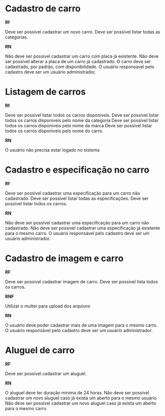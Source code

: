 # Cadastro de carro

**Rf**   

Deve ser possivel cadastrar um novo carro.
Deve ser possivel listar todas as categorias.

**RN**

Não deve ser possivel cadastrar um carro com placa já existente.
Não deve ser possivel alterar a placa de um carro já cadastrado.
O carro deve ser cadastrado, por padrão, com disponibilidade.
O usuário responsavel pelo cadastro deve ser um usuário administrador.

# Listagem de carros

**Rf**

Deve ser possivel listar todos os carros disponiveis.
Deve ser possivel listar todos os carros disponiveis pelo nome da categoria
Deve ser possivel listar todos os carros disponiveis pelo nome da marca
Deve ser possivel listar todos os carros disponiveis pelo nome do carro.

**RN**

O usuário não precisa estar logado no sistema

# Cadastro e especificação no carro

**Rf**

Deve ser possivel cadastrar uma especificação para um carro não cadastrado.
Deve ser possivel listar todas as especificações.
Deve ser possivel listar todos os carros.

**RN**

Não deve ser possivel cadastrar uma especificação para um carro não cadastrado.
Não deve ser possivel cadastrar uma especificação já existente para o mesmo carro.
O usuário responsável pelo cadastro deve ser um usuário administrador.

# Cadastro de imagem e carro

**RF**

Deve ser possivel cadastrar imagem de carro.
Deve ser possivel lista todos os carros.

**RNF**

Utilizar o multer para upload dos arquivos

**RN**

O usuário deve poder cadastrar mais de uma imagem para o mesmo carro.
O usuário responsável pelo cadastro deve ser um usuário administrador.

# Aluguel de carro

**RF**

Deve ser possivel cadastrar um aluguel.

**RN**

O aluguel deve ter duração minima de 24 horas.
Não deve ser possivel cadastrar um novo aluguel caso já exista um aberto para o mesmo usuário
Não deve ser possivel cadastrar um novo aluguel caso já exista um aberto para o mesmo carro
